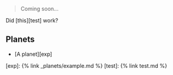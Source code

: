 
> Coming soon...

Did [this][test] work?

## Planets
- [A planet][exp]

[exp]: {% link _planets/example.md %}
[test]: {% link test.md %}
